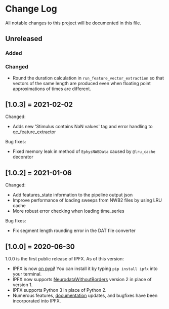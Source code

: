 # Change Log
All notable changes to this project will be documented in this file.

## Unreleased

### Added

### Changed
- Round the duration calculation in `run_feature_vector_extraction` so that
vectors of the same length are produced even when floating point approximations
of times are different.

## [1.0.3] = 2021-02-02
Changed:
- Adds new 'Stimulus contains NaN values' tag and error handling to qc_feature_extractor

Bug fixes:
- Fixed memory leak in method of `EphysNWBData` caused by `@lru_cache` decorator

## [1.0.2] = 2021-01-06

Changed:
- Add features_state information to the pipeline output json
- Improve performance of loading sweeps from NWB2 files by using LRU cache
- More robust error checking when loading time_series

Bug fixes:
- Fix segment length rounding error in the DAT file converter

## [1.0.0] = 2020-06-30

1.0.0 is the first public release of IPFX. As of this version:
- IPFX is now [on pypi](https://pypi.org/project/IPFX/)! You can install it by typing `pip install ipfx` into your terminal.
- IPFX now supports [NeurodataWithoutBorders](https://www.nwb.org) version 2 in place of version 1.
- IPFX supports Python 3 in place of Python 2.
- Numerous features, [documentation](https://ipfx.readthedocs.io/en/latest/) updates, and bugfixes have been incorporated into IPFX.
